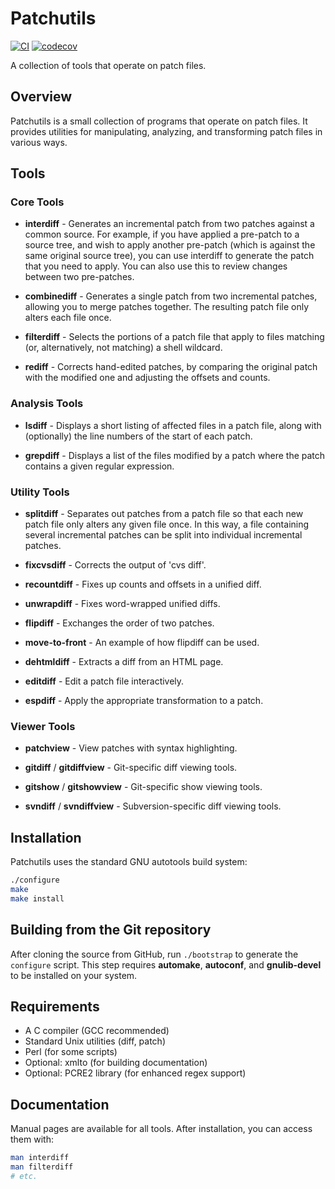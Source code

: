 # Patchutils

[![CI](https://github.com/twaugh/patchutils/actions/workflows/ci.yml/badge.svg)](https://github.com/twaugh/patchutils/actions/workflows/ci.yml)
[![codecov](https://codecov.io/gh/twaugh/patchutils/branch/master/graph/badge.svg)](https://codecov.io/gh/twaugh/patchutils)

A collection of tools that operate on patch files.

## Overview

Patchutils is a small collection of programs that operate on patch files. It provides utilities for manipulating, analyzing, and transforming patch files in various ways.

## Tools

### Core Tools

- **interdiff** - Generates an incremental patch from two patches against a common source. For example, if you have applied a pre-patch to a source tree, and wish to apply another pre-patch (which is against the same original source tree), you can use interdiff to generate the patch that you need to apply. You can also use this to review changes between two pre-patches.

- **combinediff** - Generates a single patch from two incremental patches, allowing you to merge patches together. The resulting patch file only alters each file once.

- **filterdiff** - Selects the portions of a patch file that apply to files matching (or, alternatively, not matching) a shell wildcard.

- **rediff** - Corrects hand-edited patches, by comparing the original patch with the modified one and adjusting the offsets and counts.

### Analysis Tools

- **lsdiff** - Displays a short listing of affected files in a patch file, along with (optionally) the line numbers of the start of each patch.

- **grepdiff** - Displays a list of the files modified by a patch where the patch contains a given regular expression.

### Utility Tools

- **splitdiff** - Separates out patches from a patch file so that each new patch file only alters any given file once. In this way, a file containing several incremental patches can be split into individual incremental patches.

- **fixcvsdiff** - Corrects the output of 'cvs diff'.

- **recountdiff** - Fixes up counts and offsets in a unified diff.

- **unwrapdiff** - Fixes word-wrapped unified diffs.

- **flipdiff** - Exchanges the order of two patches.

- **move-to-front** - An example of how flipdiff can be used.

- **dehtmldiff** - Extracts a diff from an HTML page.

- **editdiff** - Edit a patch file interactively.

- **espdiff** - Apply the appropriate transformation to a patch.

### Viewer Tools

- **patchview** - View patches with syntax highlighting.

- **gitdiff** / **gitdiffview** - Git-specific diff viewing tools.

- **gitshow** / **gitshowview** - Git-specific show viewing tools.

- **svndiff** / **svndiffview** - Subversion-specific diff viewing tools.

## Installation

Patchutils uses the standard GNU autotools build system:

```bash
./configure
make
make install
```

## Building from the Git repository

After cloning the source from GitHub, run `./bootstrap` to generate the `configure` script.
This step requires **automake**, **autoconf**, and **gnulib-devel** to be installed on your system.

## Requirements

- A C compiler (GCC recommended)
- Standard Unix utilities (diff, patch)
- Perl (for some scripts)
- Optional: xmlto (for building documentation)
- Optional: PCRE2 library (for enhanced regex support)

## Documentation

Manual pages are available for all tools. After installation, you can access them with:

```bash
man interdiff
man filterdiff
# etc.
```
